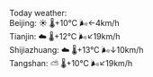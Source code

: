 Today weather:  
Beijing: ☀️   🌡️+10°C 🌬️←4km/h  
Tianjin: ☁️   🌡️+12°C 🌬️↙19km/h  
Shijiazhuang: ☁️   🌡️+13°C 🌬️↓10km/h  
Tangshan: ⛅️  🌡️+10°C 🌬️↙19km/h  

